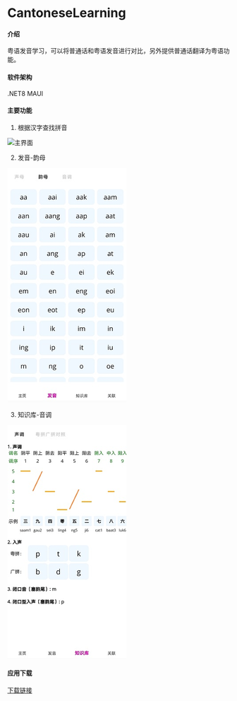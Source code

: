 # CantoneseLearning
#### 介绍
粤语发音学习，可以将普通话和粤语发音进行对比，另外提供普通话翻译为粤语功能。

#### 软件架构
.NET8 MAUI

#### 主要功能
1. 根据汉字查找拼音

![主界面](https://github.com/vi-wik/StaticResources/raw/master/images/screenshots/CantoneseLearning/main.jpg)

2. 发音-韵母

![发音-韵母](https://github.com/vi-wik/StaticResources/raw/master/images/screenshots/CantoneseLearning/vowels.jpg)

3. 知识库-音调

![知识库-音调](https://github.com/vi-wik/StaticResources/raw/master/images/screenshots/CantoneseLearning/syllabletone.jpg)


#### 应用下载
[下载链接](https://pan.baidu.com/s/1jmYCJYGxblII7htRQsfx4g?pwd=ycan)
